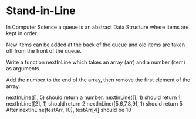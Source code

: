 # Stand-in-Line

In Computer Science a queue is an abstract Data Structure where items are kept in order.

New items can be added at the back of the queue and old items are taken off from the front of the queue.

Write a function nextInLine which takes an array (arr) and a number (item) as arguments.

Add the number to the end of the array, then remove the first element of the array.

nextInLine([], 5) should return a number.
nextInLine([], 1) should return 1
nextInLine([2], 1) should return 2
nextInLine([5,6,7,8,9], 1) should return 5
After nextInLine(testArr, 10), testArr[4] should be 10
